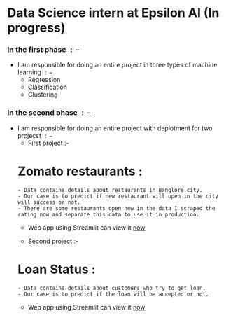 # Data Science intern at Epsilon AI (In progress)

### <a href='https://github.com/Ibrahim182/Epsilon-AI-Internship/tree/main/First%20phase'>In the first phase</a> $:-$
- I am responsible for doing an entire project in three types of machine learning $:-$ 
    - Regression
    - Classification 
    - Clustering

### <a href='https://github.com/Ibrahim182/Epsilon-AI-Internship/tree/main/Second%20phase'>In the second phase</a> $:-$
- I am responsible for doing an entire project with deplotment for two projecst $:-$
    - First project :- 
  # Zomato restaurants :
      - Data contains details about restaurants in Banglore city.
      - Our case is to predict if new restaurant will open in the city will success or not.
      - There are some restaurants open new in the data I scraped the rating now and separate this data to use it in production.
    - Web app using Streamlit can view it <a href='https://ibrahim182-restaurant-deployment-app-dpgs2p.streamlit.app/'>now</a>
    
    - Second project :- 
  # Loan Status :
      - Data contains details about customers who try to get loan.
      - Our case is to predict if the loan will be accepted or not.
    - Web app using Streamlit can view it <a href='https://ibrahim182-loan-deployment-app-ba6zh6.streamlit.app/'>now</a>
